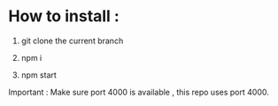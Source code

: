 # How to install : 

1) git clone the current branch

2) npm i 

3) npm start

Important : Make sure port 4000 is available , this repo uses port 4000.
